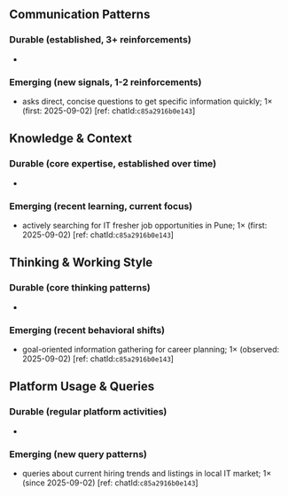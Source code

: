 ## Communication Patterns
### Durable (established, 3+ reinforcements)
- 

### Emerging (new signals, 1-2 reinforcements)
- asks direct, concise questions to get specific information quickly; 1× (first: 2025-09-02) [ref: chatId:`c85a2916b0e143`]

## Knowledge & Context
### Durable (core expertise, established over time)
- 

### Emerging (recent learning, current focus)
- actively searching for IT fresher job opportunities in Pune; 1× (first: 2025-09-02) [ref: chatId:`c85a2916b0e143`]

## Thinking & Working Style
### Durable (core thinking patterns)
- 

### Emerging (recent behavioral shifts)
- goal-oriented information gathering for career planning; 1× (observed: 2025-09-02) [ref: chatId:`c85a2916b0e143`]

## Platform Usage & Queries
### Durable (regular platform activities)
- 

### Emerging (new query patterns)
- queries about current hiring trends and listings in local IT market; 1× (since 2025-09-02) [ref: chatId:`c85a2916b0e143`]